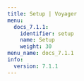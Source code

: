 ```yaml
---
title: Setup | Voyager
menu:
  docs_7.1.1:
    identifier: setup
    name: Setup
    weight: 30
menu_name: docs_7.1.1
info:
  version: 7.1.1
---
```


